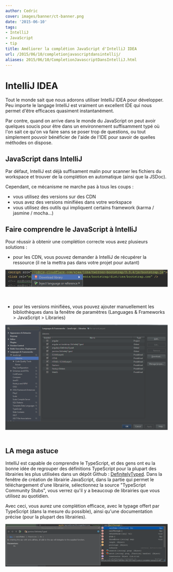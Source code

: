 ```yaml
---
author: Cedric
cover: images/banner/ct-banner.png
date: '2015-06-10'
tags:
- IntelliJ
- JavaScript
- tip
title: Améliorer la complétion JavaScript d'IntelliJ IDEA
url: /2015/06/10/completionjavascriptdansintellij/
aliases: 2015/06/10/CompletionJavascriptDansIntelliJ.html
---
```




# IntelliJ IDEA
Tout le monde sait que nous adorons utiliser IntelliJ IDEA pour développer.
Peu importe le langage IntelliJ est vraiment un excellent IDE qui nous permet d'être efficaces quasiment instantanément.

Par contre, quand on arrive dans le monde du JavaScript on peut avoir quelques soucis pour être
dans un environnement suffisamment typé où l'on sait ce qu'on va faire sans se poser trop de questions,
ou tout simplement pouvoir bénéficier de l'aide de l'IDE pour savoir de quelles méthodes on dispose.



## JavaScript dans IntelliJ
Par défaut, IntelliJ est déjà suffisament malin pour scanner les fichiers du workspace
et trouver de la complétion en automatique (ainsi que la JSDoc).

Cependant, ce mécanisme ne marche pas à tous les coups :

 * vous utilisez des versions sur des CDN
 * vous avez des versions minifiées dans votre workspace
 * vous utilisez des outils qui impliquent certains framework (karma / jasmine / mocha...)

## Faire comprendre le JavaScript à IntelliJ
Pour réussir à obtenir une complétion correcte vous avez plusieurs solutions :

 * pour les CDN, vous pouvez demander à IntelliJ de récupérer la ressource (il ne la mettra pas dans votre projet pour autant)

<div style="text-align:center;margin-bottom:50px">
    <a href="/images/posts/2015-06-JavaScriptIntelliJ/cdndl.png" data-lightbox="group-1" title="Le téléchargement des fichiers sur un CDN [alt+entrée]" class="inlineBoxes">
        <img class="medium" src="/images/posts/2015-06-JavaScriptIntelliJ/cdndl.png" alt="Le téléchargement des fichiers sur un CDN [alt+entrée]"/>
    </a>
</div>

 * pour les versions minifiées, vous pouvez ajouter manuellement les bibliothèques dans la fenêtre de paramètres (Languages & Frameworks > JavaScript > Libraries)

<div style="text-align:center;margin-bottom:50px">
    <a href="/images/posts/2015-06-JavaScriptIntelliJ/settings.png" data-lightbox="group-1" title="La fenêtre des paramètres" class="inlineBoxes">
        <img class="medium" src="/images/posts/2015-06-JavaScriptIntelliJ/settings.png" alt="La fenêtre des paramètres"/>
    </a>
</div>

## LA mega astuce
IntelliJ est capable de comprendre le TypeScript, et des gens ont eu la bonne idée de regrouper des définitions TypeScript pour
la plupart des librairies les plus utilisées dans un dépôt Github : [DefinitelyTyped](http://www.definitelytyped.org).
Dans la fenêtre de création de librairie JavaScript, dans la partie qui permet le téléchargement d'une librairie,
sélectionnez la source "TypeScript Community Stubs", vous verrez qu'il y a beaucoup de librairies que vous utilisez au quotidien.

Avec ceci, vous aurez une complétion efficace, avec le typage offert par TypeScript (dans la mesure du possible),
ainsi qu'une documentation précise (pour la plupart des librairies).

<div style="text-align:center;margin-bottom:50px">
    <a href="/images/posts/2015-06-JavaScriptIntelliJ/example.png" data-lightbox="group-1" title="Jasmine est bien connu par IntelliJ" class="inlineBoxes">
        <img class="medium" src="/images/posts/2015-06-JavaScriptIntelliJ/example.png" alt="Jasmine est bien connu par IntelliJ"/>
    </a>
</div>
